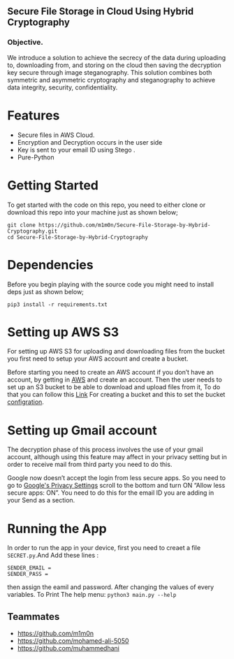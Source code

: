 ## Secure File Storage in Cloud Using Hybrid Cryptography ##

### Objective.
We introduce a solution to achieve the secrecy of the data during uploading to, downloading from,
and storing on the cloud then saving the decryption key secure through image steganography. This solution
combines both symmetric and asymmetric cryptography and steganography to achieve data integrity, security,
confidentiality.

# Features
* Secure files in AWS Cloud.
* Encryption and Decryption occurs in the user side
* Key is sent to your email ID using Stego .
* Pure-Python

# Getting Started

To get started with the code on this repo, you need to either clone or download this repo into your machine just as shown below;

```
git clone https://github.com/m1m0n/Secure-File-Storage-by-Hybrid-Cryptography.git
cd Secure-File-Storage-by-Hybrid-Cryptography
```

# Dependencies

Before you begin playing with the source code you might need to install deps just as shown below;

`pip3 install -r requirements.txt`

# Setting up AWS S3

For setting up AWS S3 for uploading and downloading files from the bucket you first need to setup your AWS
account and create a bucket.

Before starting you need to create an AWS account if you don’t have an account, by getting in [AWS](https://aws.amazon.com/) and create an account.
Then the user needs to set up an S3 bucket to be able to download and upload files from it, To do that you can follow this [Link](https://docs.aws.amazon.com/AmazonS3/latest/userguide/creating-bucket.html) For creating a bucket and this to set the bucket [configration](https://towardsdatascience.com/how-to-upload-and-download-files-from-aws-s3-using-python-2022-4c9b787b15f2).


# Setting up Gmail account

The decryption phase of this process involves the use of your gmail account, although using this feature may affect in your privacy setting but in order to receive mail from third party you need to do this.

Google now doesn’t accept the login from less secure apps. So you need to go to [Google's Privacy Settings](https://myaccount.google.com/security) scroll to the bottom and turn ON “Allow less secure apps: ON”. You need to do this for the email ID you are adding in your Send as a section.

# Running the App
In order to run the app in your device, first you need to creaet a file  `SECRET.py`.And Add these lines :
```
SENDER_EMAIL = 
SENDER_PASS =  
```
then assign the eamil and password.
After changing the values of every variables. 
To Print The help menu:
`python3 main.py --help`

## Teammates
- https://github.com/m1m0n
- https://github.com/mohamed-ali-5050
- https://github.com/muhammedhani
